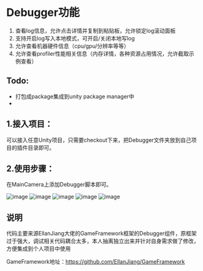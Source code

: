 # Debugger功能
1. 查看log信息，允许点击详情并复制到粘贴板，允许锁定log滚动面板
2. 支持开启log写入本地模式，可开启/关闭本地写log
3. 允许查看机器硬件信息（cpu/gpu/分辨率等等）
4. 允许查看profiler性能相关信息（内存详情，各种资源占用情况，允许截取示例查看）

## Todo:
  - 打包成package集成到unity package manager中
  - 

## 1.接入项目：
可以接入任意Unity项目，只需要checkout下来，把Debugger文件夹放到自己项目的插件目录即可。
## 2.使用步骤：
在MainCamera上添加Debugger脚本即可。

![image](https://user-images.githubusercontent.com/8274346/148244385-91906b19-94ff-4538-add1-60c98755776e.png)
![image](https://user-images.githubusercontent.com/8274346/148398514-19ddc758-e728-4f2e-875c-772e84fd17f6.png)
![image](https://user-images.githubusercontent.com/8274346/148398712-d8a77dc8-263f-4319-abb7-a528b4754380.png)
![image](https://user-images.githubusercontent.com/8274346/148244618-00c12fea-f1f7-4558-a83b-d2bde58a27d3.png)
![image](https://user-images.githubusercontent.com/8274346/148244858-bda8f94d-e6b7-44b5-97fa-4ebcdc5d3a45.png)

## 说明
代码主要来源EllanJiang大佬的GameFramework框架的Debugger组件，原框架过于强大，调试相关代码耦合太多，本人抽离独立出来并针对自身需求做了修改，方便集成到个人项目中使用

GameFramework地址：https://github.com/EllanJiang/GameFramework
